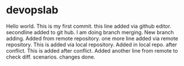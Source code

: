 # devopslab
Hello world.
This is my first commit.
this line added via github editor.
secondline added to git hub.
I am doing branch merging.
New branch adding.
Added from remote repository.
one more line added via remote repository.
This is added via local repository.
Added in local repo. after conflict.
This is added after conflict.
Added another line from remote to check diff. scenarios.
changes done.
